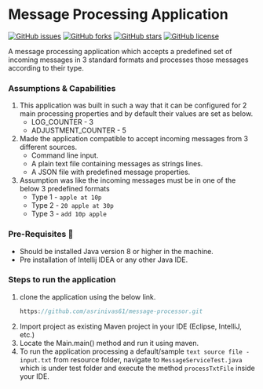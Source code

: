 # Message Processing Application
[![GitHub issues](https://img.shields.io/github/issues/asrinivas61/message-processor)](https://github.com/asrinivas61/message-processor/issues)
[![GitHub forks](https://img.shields.io/github/forks/asrinivas61/message-processor)](https://github.com/asrinivas61/message-processor/network)
[![GitHub stars](https://img.shields.io/github/stars/asrinivas61/message-processor)](https://github.com/asrinivas61/message-processor/stargazers)
[![GitHub license](https://img.shields.io/github/license/asrinivas61/message-processor)](https://github.com/asrinivas61/message-processor/blob/main/LICENSE)

A message processing application which accepts a predefined set of incoming messages in 3 standard formats and processes those messages according to their type.

### Assumptions & Capabilities
 1. This application was built in such a way that it can be configured for 2 main processing properties and by default their values are set as below.
    - LOG_COUNTER - 3
    - ADJUSTMENT_COUNTER - 5
 2. Made the application compatible to accept incoming messages from 3 different sources.
    - Command line input.
    - A plain text file containing messages as strings lines.
    - A JSON file with predefined message properties.
 3. Assumption was like the incoming messages must be in one of the below 3 predefined formats
    - Type 1 - `apple at 10p`
    - Type 2 - `20 apple at 30p`
    - Type 3 - `add 10p apple`

### Pre-Requisites 🔧
* Should be installed Java version 8 or higher in the machine.
* Pre installation of Intellij IDEA or any other Java IDE.

### Steps to run the application
 1. clone the application using the below link.
    ```java
    https://github.com/asrinivas61/message-processor.git
    ```
 2. Import project as existing Maven project in your IDE (Eclipse, IntelliJ, etc.)
 3. Locate the Main.main() method and run it using maven.
 4. To run the application processing a default/sample `text source file - input.txt` from resource folder, navigate to `MessageServiceTest.java` which is under test folder and 
    execute the method `processTxtFile` inside your IDE.
